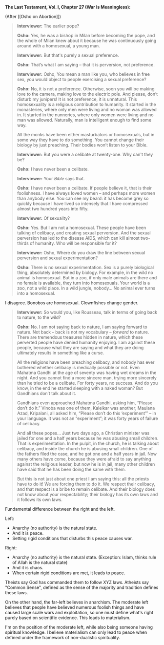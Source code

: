 
**The Last Testament, Vol. I, Chapter 27 (War Is Meaningless):**

(After [[Osho on Abortion]])

> **Interviewer:** The earlier pope?
> 
> **Osho:** Yes, he was a bishop in Milan before becoming the pope, and the whole of Milan knew about it because he was continuously going around with a homosexual, a young man.
> 
> **Interviewer:** But that's purely a sexual preference.
> 
> **Osho:** That’s what I am saying – that it is perversion, not preference.
> 
> **Interviewer:** Osho,
> You mean a man like you, who believes in free sex, you would object to people exercising a sexual preference?
> 
> **Osho:** No, it is not a preference. Otherwise, soon you will be making love to the camera, making love to the electric pole. And please, don’t disturb my junipers! It is not preference, it is unnatural. This homosexuality is a religious contribution to humanity. It started in the monasteries, where only men were living and no woman was allowed in. It started in the nunneries, where only women were living and no man was allowed. Naturally, man is intelligent enough to find some way.
> 
> All the monks have been either masturbators or homosexuals, but in some way they have to do something. You cannot change their biology by just preaching. Their bodies won’t listen to your Bible.
> 
> **Interviewer:** But you were a celibate at twenty-one. Why can't they be?
> 
> **Osho:** I have never been a celibate.
> 
> **Interviewer:** Your _Bible_ says that.
> 
> **Osho:** I have never been a celibate. If people believe it, that is their foolishness. I have always loved women – and perhaps more women than anybody else. You can see my beard: it has become grey so quickly because I have lived so intensely that I have compressed almost two hundred years into fifty.
> 
> **Interviewer:** Of sexuality?
> 
> **Osho:** Yes. But I am not a homosexual. These people have been talking of celibacy, and creating sexual perversion. And the sexual perversion has led to the disease AIDS, which can kill almost two-thirds of humanity. Who will be responsible for it?
> 
> **Interviewer:** Osho,
> Where do you draw the line between sexual perversion and sexual experimentation?
> 
> **Osho:** There is no sexual experimentation. Sex is a purely biological thing, absolutely determined by biology. For example, in the wild no animal is homosexual. But in a zoo, if only male animals are there and no female is available, they turn into homosexuals. Your world is a zoo, not a wild place. In a wild jungle, nobody… No animal ever turns into a homosexual.

I disagree. Bonobos are homosexual. Clownfishes change gender.

> **Interviewer:** So would you, like Rousseau, talk in terms of going back to nature, to the wild?
> 
> **Osho:** No. I am not saying back to nature, I am saying forward to nature. Not back – back is not my vocabulary – _forward_ to nature. There are tremendous treasures hidden in nature, which these perverted people have denied humanity enjoying. I am against these people, because what they are saying and what they are doing ultimately results in something like a curse.
> 
> All the religions have been preaching celibacy, and nobody has ever bothered whether celibacy is medically possible or not. Even Mahatma Gandhi at the age of seventy was having wet dreams in the night. And you cannot find a more sincere man, trying more sincerely than he tried to be a celibate. For forty years, no success. And do you know, in the end he started sleeping with a naked woman? But Gandhians don’t talk about it.
> 
> Gandhians even approached Mahatma Gandhi, asking him, “Please don’t do it.” Vinoba was one of them, Kalelkar was another; Maulana Azad, Kripalani, all asked him, “Please don’t do this ‘experiment’” – in your language. It was not an “experiment”; it was forty years of failure of celibacy.
> 
> And all these popes… Just two days ago, a Christian minister was jailed for one and a half years because he was abusing small children. That is experimentation. In the pulpit, in the church, he is talking about celibacy, and inside the church he is abusing small children. One of the fathers filed the case, and he got one and a half years in jail. Now many others have come, because they were afraid to say anything against the religious leader, but now he is in jail, many other children have said that he has been doing the same with them.
> 
> But this is not just about one priest I am saying this: all the priests have to do it! We are forcing them to do it. We respect their celibacy, and that respect is a bribe to remain celibate. And their biology does not know about your respectability; their biology has its own laws and it follows its own laws.
> 
> 


Fundamental difference between the right and the left.

Left:

- Anarchy (no authority) is the natural state.
- And it is peace.
- Setting rigid conditions that disturbs this peace causes war.

Right:

- Anarchy (no authority) is the natural state. (Exception: Islam, thinks rule of Allah is the natural state)
- And it is chaos.
- When certain rigid conditions are met, it leads to peace.

Theists say God has commanded them to follow XYZ laws.
Atheists say "Common Sense", defined as the sense of the majority and tradition defines these laws.

On the other hand, the far-left believes in anarchism.
The moderate left believes that people have believed numerous foolish things and have caused large scale wars and exploitation, so one must define what's right purely based on scientific evidence. This leads to materialism.

I'm on the position of the moderate left, while also being someone having spiritual knowledge. I believe materialism can only lead to peace when defined under the framework of non-dualistic spirituality.